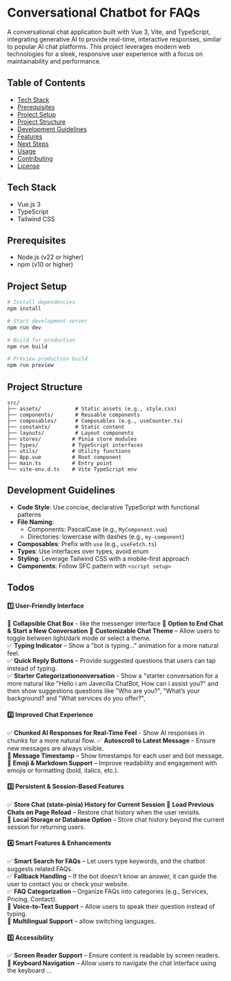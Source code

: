 # Conversational Chatbot for FAQs

A conversational chat application built with Vue 3, Vite, and TypeScript, integrating generative AI to provide real-time, interactive responses, similar to popular AI chat platforms. This project leverages modern web technologies for a sleek, responsive user experience with a focus on maintainability and performance.

## Table of Contents

- [Tech Stack](#tech-stack)
- [Prerequisites](#prerequisites)
- [Project Setup](#project-setup)
- [Project Structure](#project-structure)
- [Development Guidelines](#development-guidelines)
- [Features](#features)
- [Next Steps](#next-steps)
- [Usage](#usage)
- [Contributing](#contributing)
- [License](#license)

## Tech Stack

- Vue.js 3
- TypeScript
- Tailwind CSS

## Prerequisites

- Node.js (v22 or higher)
- npm (v10 or higher)

## Project Setup

```bash
# Install dependencies
npm install

# Start development server
npm run dev

# Build for production
npm run build

# Preview production build
npm run preview
```

## Project Structure

```
src/
├── assets/           # Static assets (e.g., style.css)
├── components/       # Reusable components
├── composables/      # Composables (e.g., useCounter.ts)
├── constants/        # Static content
├── layouts/          # Layout components
├── stores/          # Pinia store modules
├── types/           # TypeScript interfaces
├── utils/           # Utility functions
├── App.vue          # Root component
├── main.ts          # Entry point
└── vite-env.d.ts    # Vite TypeScript env
```

## Development Guidelines

- **Code Style**: Use concise, declarative TypeScript with functional patterns
- **File Naming**:
  - Components: PascalCase (e.g., `MyComponent.vue`)
  - Directories: lowercase with dashes (e.g., `my-component`)
- **Composables**: Prefix with `use` (e.g., `useFetch.ts`)
- **Types**: Use interfaces over types, avoid enum
- **Styling**: Leverage Tailwind CSS with a mobile-first approach
- **Components**: Follow SFC pattern with `<script setup>`

## Todos

#### **1️⃣ User-Friendly Interface**  
🔲 **Collapsible Chat Box** - like the messenger interface
🔲 **Option to End Chat & Start a New Conversation** 
🔲 **Customizable Chat Theme** – Allow users to toggle between light/dark mode or select a theme.  
✅ **Typing Indicator** – Show a "bot is typing..." animation for a more natural feel.  
✅ **Quick Reply Buttons** – Provide suggested questions that users can tap instead of typing.  
✅ **Starter Categorizationonversation** - Show a "starter conversation for a more natural like "Hello i am Javecilla ChatBot, How can i assist you?" and then show suggestions questions like "Who are you?", "What’s your background? and  "What services do you offer?",

#### **2️⃣ Improved Chat Experience**  
✅ **Chunked AI Responses for Real-Time Feel** - Show AI responses in chunks for a more natural flow.
✅ **Autoscroll to Latest Message** – Ensure new messages are always visible.  
🔲 **Message Timestamp** – Show timestamps for each user and bot message.  
🔲 **Emoji & Markdown Support** – Improve readability and engagement with emojis or formatting (bold, italics, etc.).  

#### **3️⃣ Persistent & Session-Based Features**  
✅ **Store Chat (state-pinia) History for Current Session** 
🔲 **Load Previous Chats on Page Reload** – Restore chat history when the user revisits.  
🔲 **Local Storage or Database Option** – Store chat history beyond the current session for returning users.  

#### **4️⃣ Smart Features & Enhancements**  
✅ **Smart Search for FAQs** – Let users type keywords, and the chatbot suggests related FAQs.  
✅ **Fallback Handling** – If the bot doesn't know an answer, it can guide the user to contact you or check your website.  
✅ **FAQ Categorization** – Organize FAQs into categories (e.g., Services, Pricing, Contact).  
🔲 **Voice-to-Text Support** – Allow users to speak their question instead of typing.  
🔲 **Multilingual Support** – allow switching languages.  

#### **5️⃣ Accessibility**  
✅ **Screen Reader Support** – Ensure content is readable by screen readers.  
🔲 **Keyboard Navigation** – Allow users to navigate the chat interface using the keyboard
...
